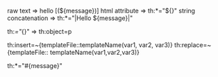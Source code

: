 raw text => hello [(${message})]
html attribute => th:*="${}"
string concatenation => th:*="|Hello ${message}|"

th:*="*{}" => th:object=p

th:insert=~{templateFile::templateName(var1, var2, var3)}
th:replace=~{templateFile:: templateName(var1,var2,var3)}

th:*="#{message}"